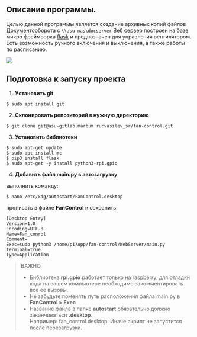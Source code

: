 ## Описание программы.

Целью данной программы является создание архивных копий файлов Документооборота c  `\\asu-nas\docserver`
Веб сервер построен на базе микро фреймворка [flask](https://flask.palletsprojects.com/en/2.0.x/) 
и предназначен для управления вентилятором.<br/> 
Есть возможность ручного включения и выключения, а
также работы по расписанию.

![](WebServer/ui/pic/fan_control_pic.png)

## Подготовка к запуску проекта
1. **Уcтановить git**<br/>
``` 
$ sudo apt install git
```
    

2. **Склонировать репозиторий в нужную директорию**<br/>
```
$ git clone git@asu-gitlab.marbum.ru:vasilev_sr/fan-control.git
```
   

3. **Установить библиотеки**
```
$ sudo apt-get update
$ sudo apt install mc
$ pip3 install flask 
$ sudo apt-get -y install python3-rpi.gpio
```

4. **Добавить файл **main.py** в автозагрузку**
   
выполнить команду:<br/>
```
$ nano /etc/xdg/autostart/FanControl.desktop
```

прописать в файле **FanControl** и сохранить:<br/>
```
[Desktop Entry]
Version=1.0
Encoding=UTF-8
Name=Fan_conrol
Comment=
Exec=sudo python3 /home/pi/App/fan-control/WebServer/main.py
Terminal=true
Type=Application
```

>ВАЖНО<br/>
> * Библиотека **rpi.gpio** работает только на raspberry, для отладки кода на вашем компьютере
> необходимо закомментировать все ее вызовы.<br/>
> * Не забудьте поменять путь расположения файла main.py в **FanControl > Exec**
> * Название файла в папке **autostart** обязательно должно заканчиваться **.desktop**.<br/>
    Например: fan_control.desktop. Иначе скрипт не запустится после перезагрузки.











